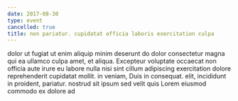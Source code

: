 ```yaml
---
date: 2017-08-30
type: event
cancelled: true
title: non pariatur. cupidatat officia laboris exercitation culpa
---
```

dolor ut fugiat ut enim aliquip minim deserunt do dolor consectetur magna qui ea ullamco culpa amet, et aliqua. Excepteur voluptate occaecat non officia aute irure eu labore nulla nisi sint cillum adipiscing exercitation dolore reprehenderit cupidatat mollit. in veniam, Duis in consequat. elit, incididunt in proident, pariatur. nostrud sit ipsum sed velit quis Lorem eiusmod commodo ex dolore ad